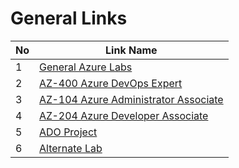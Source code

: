# General Links

| No | Link Name |
| ------ | ------ |
| 1 | [General Azure Labs][P1Da] |
| 2 | [AZ-400 Azure DevOps Expert][P2Da] |
| 3 | [AZ-104 Azure Administrator Associate ][P3Da] |
| 4 | [AZ-204 Azure Developer Associate ][P4Da] |
| 5 | [ADO Project][P5Da] |
| 6 | [Alternate Lab][P6Da] |


[P1Da]: <https://www.azuredevopslabs.com>
[P2Da]: <https://learn.microsoft.com/en-us/certifications/exams/az-400>
[P3Da]: <https://learn.microsoft.com/en-us/certifications/azure-administrator/>
[P4Da]: https://learn.microsoft.com/en-us/certifications/azure-developer/<>
[P5Da]: <https://dev.azure.com/RyDoRoBoExamPrep/ExamPrep>
[P6Da]: <>